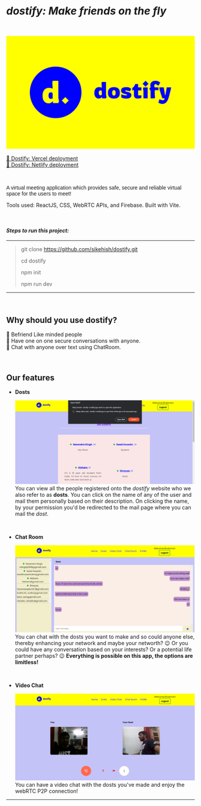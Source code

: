 # <span> **_dostify: Make friends on the fly_** </span>

<br>

![alt text](src/assets/faviconio-logo/logo.svg "dostify logo")

[🔗 Dostify: Vercel deployment](https://dostify.vercel.app/)<br>
[🔗 Dostify: Netlify deployment](https://main--dostify-1.netlify.app/)

<br>

<p style="font-family:Sans-serif">A virtual meeting application which provides safe, secure and reliable virtual space for the users to meet!</p>
<p>Tools used: ReactJS, CSS, WebRTC APIs, and Firebase. Built with Vite.</p>

<br>

#### _Steps to run this project:_

---

> git clone https://github.com/sikehish/dostify.git
>
> cd dostify
>
> npm init
>
> npm run dev

---

<br>

## **Why should you use dostify?**

<!-- --- -->

🤝 Befriend Like minded people <br>
🤝 Have one on one secure conversations with anyone. <br>
🤝 Chat with anyone over text using ChatRoom.

<br>

## **Our features**

<!-- --- -->

- **Dosts**

  ![alt text](src/assets/README/capture1.PNG "Dosts")
  You can view all the people registered onto the _dostify_ website who we also refer to as **dosts**. You can click on the name of any of the user and mail them personally based on their description. On clicking the name, by your permission you'd be redirected to the mail page where you can mail the _dost_.

<br>

- **Chat Room**

  ![alt text](src/assets/README/capture2.PNG "Dosts")
  You can chat with the dosts you want to make and so could anyone else, thereby enhancing your network and maybe your networth? 😉 Or you could have any conversation based on your interests? Or a potential life partner perhaps? 😉 **Everything is possible on this app, the options are limitless!**

<br>

- **Video Chat**

  ![alt text](src/assets/README/capture4.PNG "Dosts")
  You can have a video chat with the dosts you've made and enjoy the webRTC P2P connection!

---
